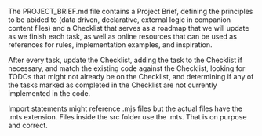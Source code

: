 The PROJECT_BRIEF.md file contains a Project Brief, defining the principles to be abided to (data driven, declarative, external logic in companion content files) and a Checklist that serves as a roadmap that we will update as we finish each task, as well as online resources that can be used as references for rules, implementation examples, and inspiration.

After every task, update the Checklist, adding the task to the Checklist if necessary, and match the existing code against the Checklist, looking for TODOs that might not already be on the Checklist, and determining if any of the tasks marked as completed in the Checklist are not currently implemented in the code.

Import statements might reference .mjs files but the actual files have the .mts extension.
Files inside the src folder use the .mts.
That is on purpose and correct.